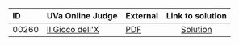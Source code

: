 | ID | UVa Online Judge | External | Link to solution |
|:---|:---|:---|:---:|
| 00260 | [Il Gioco dell'X](https://onlinejudge.org/index.php?option=com_onlinejudge&Itemid=8&page=show_problem&problem=196) | [PDF](https://onlinejudge.org/external/2/260.pdf) | [Solution](https://github.com/versenyi98/uva-solutions/tree/main/solutions/00260%20-%20Il%20Gioco%20dell%27X)|
